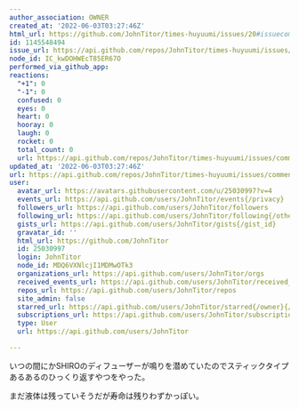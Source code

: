 ```yaml
---
author_association: OWNER
created_at: '2022-06-03T03:27:46Z'
html_url: https://github.com/JohnTitor/times-huyuumi/issues/20#issuecomment-1145548494
id: 1145548494
issue_url: https://api.github.com/repos/JohnTitor/times-huyuumi/issues/20
node_id: IC_kwDOHWEcT85ER67O
performed_via_github_app: 
reactions:
  "+1": 0
  "-1": 0
  confused: 0
  eyes: 0
  heart: 0
  hooray: 0
  laugh: 0
  rocket: 0
  total_count: 0
  url: https://api.github.com/repos/JohnTitor/times-huyuumi/issues/comments/1145548494/reactions
updated_at: '2022-06-03T03:27:46Z'
url: https://api.github.com/repos/JohnTitor/times-huyuumi/issues/comments/1145548494
user:
  avatar_url: https://avatars.githubusercontent.com/u/25030997?v=4
  events_url: https://api.github.com/users/JohnTitor/events{/privacy}
  followers_url: https://api.github.com/users/JohnTitor/followers
  following_url: https://api.github.com/users/JohnTitor/following{/other_user}
  gists_url: https://api.github.com/users/JohnTitor/gists{/gist_id}
  gravatar_id: ''
  html_url: https://github.com/JohnTitor
  id: 25030997
  login: JohnTitor
  node_id: MDQ6VXNlcjI1MDMwOTk3
  organizations_url: https://api.github.com/users/JohnTitor/orgs
  received_events_url: https://api.github.com/users/JohnTitor/received_events
  repos_url: https://api.github.com/users/JohnTitor/repos
  site_admin: false
  starred_url: https://api.github.com/users/JohnTitor/starred{/owner}{/repo}
  subscriptions_url: https://api.github.com/users/JohnTitor/subscriptions
  type: User
  url: https://api.github.com/users/JohnTitor

---
```

いつの間にかSHIROのディフューザーが鳴りを潜めていたのでスティックタイプあるあるのひっくり返すやつをやった。

まだ液体は残っていそうだが寿命は残りわずかっぽい。